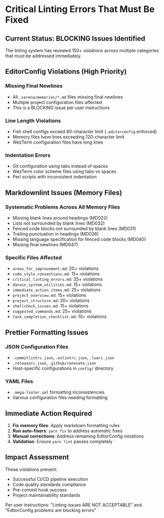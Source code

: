 # Critical Linting Errors That Must Be Fixed

## Current Status: BLOCKING Issues Identified

The linting system has revealed 150+ violations across multiple categories that must be addressed immediately.

## EditorConfig Violations (High Priority)

### Missing Final Newlines

- All `.serena/memories/*.md` files missing final newlines
- Multiple project configuration files affected
- This is a BLOCKING issue per user instructions

### Line Length Violations

- Fish shell configs exceed 80-character limit (`.editorconfig` enforced)
- Memory files have lines exceeding 120-character limit
- WezTerm configuration files have long lines

### Indentation Errors

- Git configuration using tabs instead of spaces
- WezTerm color scheme files using tabs vs spaces
- Perl scripts with inconsistent indentation

## Markdownlint Issues (Memory Files)

### Systematic Problems Across All Memory Files

- Missing blank lines around headings (MD022)
- Lists not surrounded by blank lines (MD032)
- Fenced code blocks not surrounded by blank lines (MD031)
- Trailing punctuation in headings (MD026)
- Missing language specification for fenced code blocks (MD040)
- Missing final newlines (MD047)

### Specific Files Affected

- `areas_for_improvement.md`: 20+ violations
- `code_style_conventions.md`: 15+ violations
- `critical_linting_errors.md`: 25+ violations
- `darwin_system_utilities.md`: 15+ violations
- `immediate_action_items.md`: 25+ violations
- `project_overview.md`: 15+ violations
- `project_structure.md`: 20+ violations
- `shellcheck_issues.md`: 15+ violations
- `suggested_commands.md`: 25+ violations
- `task_completion_checklist.md`: 10+ violations

## Prettier Formatting Issues

### JSON Configuration Files

- `.commitlintrc.json`, `.eslintrc.json`, `.luarc.json`
- `.releaserc.json`, `.github/renovate.json`
- Host-specific configurations in `config/` directory

### YAML Files

- `.mega-linter.yml` formatting inconsistencies
- Various configuration files needing formatting

## Immediate Action Required

1. **Fix memory files**: Apply markdown formatting rules
2. **Run auto-fixers**: `yarn fix` to address automatic fixes
3. **Manual corrections**: Address remaining EditorConfig violations
4. **Validation**: Ensure `yarn lint` passes completely

## Impact Assessment

These violations prevent:

- Successful CI/CD pipeline execution
- Code quality standards compliance
- Pre-commit hook success
- Project maintainability standards

Per user instructions: "Linting issues ARE NOT ACCEPTABLE" and "EditorConfig problems are blocking errors"
